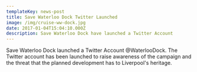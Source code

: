 ```yaml
---
templateKey: news-post
title: Save Waterloo Dock Twitter Launched
image: /img/cruise-ww-dock.jpg
date: 2017-01-04T15:04:10.000Z
description: Save Waterloo Dock have launched a Twitter Account
---
```

Save Waterloo Dock launched a Twitter Account @WaterlooDock. The Twitter account has been launched to raise awareness of the campaign and the threat that the planned development has to Liverpool's heritage.
